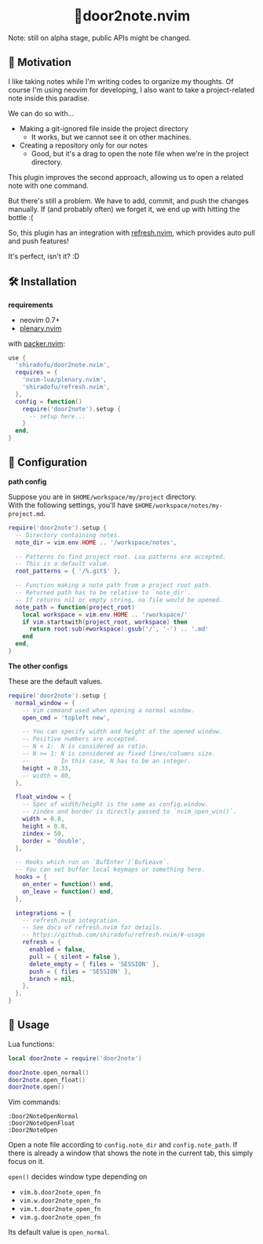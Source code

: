 <p align="center">
  <h1 align="center">🚪door2note.nvim</h1>
</p>

Note: still on alpha stage, public APIs might be changed.

## 📐 Motivation

I like taking notes while I'm writing codes to organize my thoughts. Of course
I'm using neovim for developing, I also want to take a project-related note
inside this paradise.

We can do so with...

- Making a git-ignored file inside the project directory
  - It works, but we cannot see it on other machines.
- Creating a repository only for our notes
  - Good, but it's a drag to open the note file when we're in the project
    directory.

This plugin improves the second approach, allowing us to open a related note
with one command.

But there's still a problem. We have to add, commit, and push the changes
manually. If (and probably often) we forget it, we end up with hitting the
bottle :(

So, this plugin has an integration with
[refresh.nvim](https://github.com/shiradofu/refresh.nvim), which provides auto
pull and push features!

It's perfect, isn't it? :D

## 🛠 Installation

**requirements**

- neovim 0.7+
- [plenary.nvim](https://github.com/nvim-lua/plenary.nvim)

with [packer.nvim](https://github.com/wbthomason/packer.nvim):

```lua
use {
  'shiradofu/door2note.nvim',
  requires = {
    'nvim-lua/plenary.nvim',
    'shiradofu/refresh.nvim',
  },
  config = function()
    require('door2note').setup {
      -- setup here...
    }
  end,
}
```

## 🔩 Configuration

**path config**

Suppose you are in `$HOME/workspace/my/project` directory.  
With the following settings, you'll have `$HOME/workspace/notes/my-project.md`.

```lua
require('door2note').setup {
  -- Directory containing notes.
  note_dir = vim.env.HOME .. '/workspace/notes',

  -- Patterns to find project root. Lua patterns are accepted.
  -- This is a default value.
  root_patterns = { '/%.git$' },

  -- Function making a note path from a project root path.
  -- Returned path has to be relative to `note_dir`.
  -- If returns nil or empty string, no file would be opened.
  note_path = function(project_root)
    local workspace = vim.env.HOME .. '/workspace/'
    if vim.startswith(project_root, workspace) then
      return root:sub(#workspace):gsub('/', '-') .. '.md'
    end
  end,
}

```

**The other configs**

These are the default values.

```lua
require('door2note').setup {
  normal_window = {
    -- Vim command used when opening a normal window.
    open_cmd = 'topleft new',

    -- You can specify width and height of the opened window.
    -- Positive numbers are accepted.
    -- N < 1:  N is considered as ratio.
    -- N >= 1: N is considered as fixed lines/columns size.
    --         In this case, N has to be an integer.
    height = 0.33,
    -- width = 80,
  },

  float_window = {
    -- Spec of width/height is the same as config.window.
    -- zindex and border is directly passed to `nvim_open_win()`.
    width = 0.8,
    height = 0.8,
    zindex = 50,
    border = 'double',
  },

  -- Hooks which run on `BufEnter`/`BufLeave`.
  -- You can set buffer local keymaps or something here.
  hooks = {
    on_enter = function() end,
    on_leave = function() end,
  },

  integrations = {
    -- refresh.nvim integration.
    -- See docs of refresh.nvim for details.
    -- https://github.com/shiradofu/refresh.nvim/#-usage
    refresh = {
      enabled = false,
      pull = { silent = false },
      delete_empty = { files = 'SESSION' },
      push = { files = 'SESSION' },
      branch = nil,
    },
  },
}
```

## 🔑 Usage

Lua functions:

```lua
local door2note = require('door2note')

door2note.open_normal()
door2note.open_float()
door2note.open()
```

Vim commands:

```vim
:Door2NoteOpenNormal
:Door2NoteOpenFloat
:Door2NoteOpen
```

Open a note file according to `config.note_dir` and `config.note_path`. If there
is already a window that shows the note in the current tab, this simply focus on
it.

`open()` decides window type depending on

- `vim.b.door2note_open_fn`
- `vim.w.door2note_open_fn`
- `vim.t.door2note_open_fn`
- `vim.g.door2note_open_fn`

Its default value is `open_normal`.
